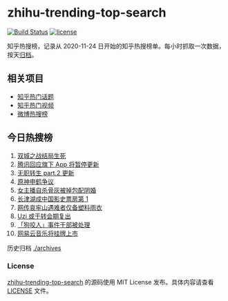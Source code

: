 # zhihu-trending-top-search

[![Build Status](https://github.com/justjavac/zhihu-trending-top-search/workflows/ci/badge.svg?branch=main)](https://github.com/justjavac/zhihu-trending-top-search/actions)
[![license](https://img.shields.io/github/license/justjavac/zhihu-trending-top-search)](https://github.com/justjavac/zhihu-trending-top-search/blob/main/LICENSE)

知乎热搜榜，记录从 2020-11-24 日开始的知乎热搜榜单。每小时抓取一次数据，按天[归档](./archives)。

## 相关项目

- [知乎热门话题](https://github.com/justjavac/zhihu-trending-hot-questions)
- [知乎热门视频](https://github.com/justjavac/zhihu-trending-hot-video)
- [微博热搜榜](https://github.com/justjavac/weibo-trending-hot-search)

## 今日热搜榜

<!-- BEGIN -->
<!-- 最后更新时间 Thu Nov 25 2021 00:20:49 GMT+0800 (China Standard Time) -->

1. [双城之战结局生死](https://www.zhihu.com/search?q=双城之战)
1. [腾讯回应旗下 App 将暂停更新](https://www.zhihu.com/search?q=腾讯)
1. [无职转生 part.2 更新](https://www.zhihu.com/search?q=无职转生)
1. [原神申鹤争议](https://www.zhihu.com/search?q=原神)
1. [女主播自杀骨灰被掉包配阴婚](https://www.zhihu.com/search?q=女主播自杀)
1. [长津湖成中国影史票房第 1](https://www.zhihu.com/search?q=长津湖)
1. [网传哀牢山遇难者仅备塑料雨衣](https://www.zhihu.com/search?q=云南哀牢山)
1. [Uzi 或于转会期复出](https://www.zhihu.com/search?q=uzi)
1. [「狗咬人」事件干部被处理](https://www.zhihu.com/search?q=狗咬人)
1. [网易云音乐将挂牌上市](https://www.zhihu.com/search?q=网易云音乐)

<!-- END -->

历史归档 [./archives](./archives)

### License

[zhihu-trending-top-search](https://github.com/justjavac/zhihu-trending-top-search)
的源码使用 MIT License 发布。具体内容请查看 [LICENSE](./LICENSE) 文件。
